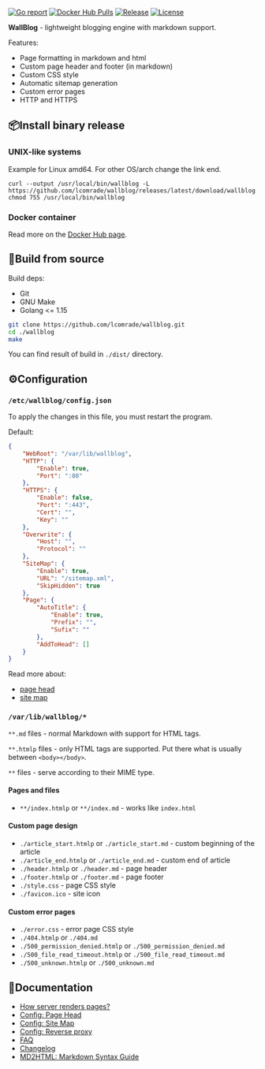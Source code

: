 [![Go report](https://goreportcard.com/badge/github.com/lcomrade/wallblog)](https://goreportcard.com/report/github.com/lcomrade/wallblog)
[![Docker Hub Pulls](https://img.shields.io/docker/pulls/lcomrade/wallblog)](https://hub.docker.com/r/lcomrade/wallblog)
[![Release](https://img.shields.io/github/v/release/lcomrade/wallblog)](https://github.com/lcomrade/wallblog/releases/latest)
[![License](https://img.shields.io/github/license/lcomrade/wallblog)](LICENSE)

**WallBlog** - lightweight blogging engine with markdown support.

Features:
- Page formatting in markdown and html
- Custom page header and footer (in markdown)
- Custom CSS style
- Automatic sitemap generation
- Custom error pages
- HTTP and HTTPS


## 📦Install binary release
### UNIX-like systems
Example for Linux amd64.
For other OS/arch change the link end.
```
curl --output /usr/local/bin/wallblog -L https://github.com/lcomrade/wallblog/releases/latest/download/wallblog.linux.amd64
chmod 755 /usr/local/bin/wallblog
```

### Docker container
Read more on the [Docker Hub page](https://hub.docker.com/r/lcomrade/wallblog).



## 🔨Build from source
Build deps:
- Git
- GNU Make
- Golang <= 1.15

```bash
git clone https://github.com/lcomrade/wallblog.git
cd ./wallblog
make
```

You can find result of build in `./dist/` directory.



## ⚙️Configuration
### `/etc/wallblog/config.json`
To apply the changes in this file, you must restart the program.

Default:
```json
{
	"WebRoot": "/var/lib/wallblog",
	"HTTP": {
		"Enable": true,
		"Port": ":80"
	},
	"HTTPS": {
		"Enable": false,
		"Port": ":443",
		"Cert": "",
		"Key": ""
	},
	"Overwrite": {
		"Host": "",
		"Protocol": ""
	},
	"SiteMap": {
		"Enable": true,
		"URL": "/sitemap.xml",
		"SkipHidden": true
	},
	"Page": {
		"AutoTitle": {
			"Enable": true,
			"Prefix": "",
			"Sufix": ""
		},
		"AddToHead": []
	}
}
```

Read more about:
- [page head](docs/page_head.md)
- [site map](docs/sitemap.md)


### `/var/lib/wallblog/*`
`**.md` files - normal Markdown with support for HTML tags.

`**.htmlp` files - only HTML tags are supported.
Put there what is usually between `<body></body>`.

`**` files - serve according to their MIME type.

#### Pages and files
- `**/index.htmlp` or `**/index.md` - works like `index.html`

#### Custom page design
- `./article_start.htmlp` or `./article_start.md` - custom beginning of the article
- `./article_end.htmlp` or `./article_end.md` - custom end of article
- `./header.htmlp` or `./header.md` - page header
- `./footer.htmlp` or `./footer.md` - page footer
- `./style.css` - page CSS style
- `./favicon.ico` - site icon

#### Custom error pages
- `./error.css` - error page CSS style
- `./404.htmlp` or `./404.md`
- `./500_permission_denied.htmlp` or `./500_permission_denied.md`
- `./500_file_read_timeout.htmlp` or `./500_file_read_timeout.md`
- `./500_unknown.htmlp` or `./500_unknown.md`



## 📑Documentation
- [How server renders pages?](docs/faq.md#how-server-renders-pages)
- [Config: Page Head](docs/page_head.md)
- [Config: Site Map](docs/sitemap.md)
- [Config: Reverse proxy](docs/reverse_proxy.md)
- [FAQ](docs/faq.md)
- [Changelog](CHANGELOG.md)
- [MD2HTML: Markdown Syntax Guide](https://github.com/lcomrade/md2html/blob/main/docs/syntax_guide.md)
